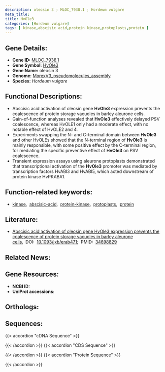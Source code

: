 ```yaml
---
description: oleosin 3 ; MLOC_7938.1 ; Hordeum vulgare
meta_title:
title: HvOle3
categories: [Hordeum vulgare]
tags: [ kinase,abscisic acid,protein kinase,protoplasts,protein ]
---
```


## Gene Details:
- **Gene ID:** [MLOC_7938.1]()
- **Gene Symbol:** <u>HvOle3</u>
- **Gene Name:** oleosin 3
- **Genome:** [MorexV3_pseudomolecules_assembly](https://ensembl.gramene.org/Hordeum_vulgare/Info/Index)
- **Species:** *Hordeum vulgare*

## Functional Descriptions:
   - Abscisic acid activation of oleosin gene **HvOle3** expression prevents the coalescence of protein storage vacuoles in barley aleurone cells.
   - Gain-of-function analyses revealed that **HvOle3** effectively delayed PSV coalescence, whereas HvOLE1 only had a moderate effect, with no notable effect of HvOLE2 and 4.
   - Experiments swapping the N- and C-terminal domain between **HvOle3** and other HvOLEs showed that the N-terminal region of **HvOle3** is mainly responsible, with some positive effect by the C-terminal region, for mediating the specific preventive effect of **HvOle3** on PSV coalescence.
   - Transient expression assays using aleurone protoplasts demonstrated that transcriptional activation of the **HvOle3** promoter was mediated by transcription factors HvABI3 and HvABI5, which acted downstream of protein kinase HvPKABA1.

## Function-related keywords:
   - [kinase](/tags/kinase/),&nbsp;&nbsp;[abscisic-acid](/tags/abscisic-acid/),&nbsp;&nbsp;[protein-kinase](/tags/protein-kinase/),&nbsp;&nbsp;[protoplasts](/tags/protoplasts/),&nbsp;&nbsp;[protein](/tags/protein/)

## Literature:
   - [Abscisic acid activation of oleosin gene HvOle3 expression prevents the coalescence of protein storage vacuoles in barley aleurone cells.](https://doi.org/10.1093/jxb/erab471)&nbsp;&nbsp;DOI:&nbsp;&nbsp;[10.1093/jxb/erab471](https://doi.org/10.1093/jxb/erab471);&nbsp;&nbsp;PMID:&nbsp;&nbsp;[34698829](https://pubmed.ncbi.nlm.nih.gov/34698829/)

## Related News:

## Gene Resources:
- **NCBI ID:**  [](https://www.ncbi.nlm.nih.gov/gene/?term=)
- **UniProt accessions:**  [](https://www.uniprot.org/uniprotkb//entry)

## Orthologs:

## Sequences:
{{< accordion "cDNA Sequence" >}}

{{< /accordion >}}
{{< accordion "CDS Sequence" >}}

{{< /accordion >}}
{{< accordion "Protein Sequence" >}}

{{< /accordion >}}
